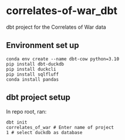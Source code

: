 # correlates-of-war_dbt
dbt project for the Correlates of War data

## Environment set up

```
conda env create --name dbt-cow python=3.10
pip install dbt-duckdb
pip install duckcli
pip install sqlfluff
conda install pandas
```

## dbt project setup

In repo root, ran:

```
dbt init
correlates_of_war # Enter name of project
1 # select duckdb as database
```

